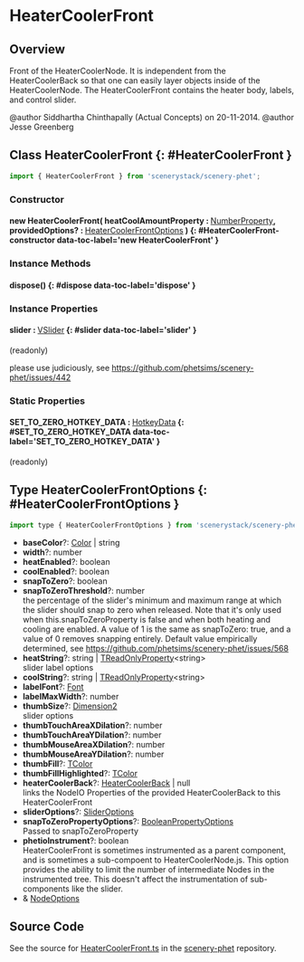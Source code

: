 # HeaterCoolerFront

## Overview

Front of the HeaterCoolerNode.  It is independent from the HeaterCoolerBack so that one can easily layer objects
inside of the HeaterCoolerNode.  The HeaterCoolerFront contains the heater body, labels, and control slider.

@author Siddhartha Chinthapally (Actual Concepts) on 20-11-2014.
@author Jesse Greenberg


## Class HeaterCoolerFront {: #HeaterCoolerFront }


```js
import { HeaterCoolerFront } from 'scenerystack/scenery-phet';
```
### Constructor

#### new HeaterCoolerFront( heatCoolAmountProperty : <span style="font-weight: 400;">[NumberProperty](../axon/NumberProperty.md)</span>, providedOptions? : <span style="font-weight: 400;">[HeaterCoolerFrontOptions](../scenery-phet/HeaterCoolerFront.md#HeaterCoolerFrontOptions)</span> ) {: #HeaterCoolerFront-constructor data-toc-label='new HeaterCoolerFront' }

### Instance Methods

#### dispose() {: #dispose data-toc-label='dispose' }

### Instance Properties

#### slider : <span style="font-weight: 400;">[VSlider](../sun/VSlider.md)</span> {: #slider data-toc-label='slider' }

(readonly)

please use judiciously, see https://github.com/phetsims/scenery-phet/issues/442

### Static Properties

#### SET_TO_ZERO_HOTKEY_DATA : <span style="font-weight: 400;">[HotkeyData](../scenery/HotkeyData.md)</span> {: #SET_TO_ZERO_HOTKEY_DATA data-toc-label='SET_TO_ZERO_HOTKEY_DATA' }

(readonly)



## Type HeaterCoolerFrontOptions {: #HeaterCoolerFrontOptions }


```js
import type { HeaterCoolerFrontOptions } from 'scenerystack/scenery-phet';
```


- **baseColor**?: [Color](../scenery/Color.md) | <span style="color: hsla(calc(var(--md-hue) + 180deg),80%,40%,1);">string</span>
- **width**?: <span style="color: hsla(calc(var(--md-hue) + 180deg),80%,40%,1);">number</span>
- **heatEnabled**?: <span style="color: hsla(calc(var(--md-hue) + 180deg),80%,40%,1);">boolean</span>
- **coolEnabled**?: <span style="color: hsla(calc(var(--md-hue) + 180deg),80%,40%,1);">boolean</span>
- **snapToZero**?: <span style="color: hsla(calc(var(--md-hue) + 180deg),80%,40%,1);">boolean</span>
- **snapToZeroThreshold**?: <span style="color: hsla(calc(var(--md-hue) + 180deg),80%,40%,1);">number</span>
<br>  the percentage of the slider's minimum and maximum range at which the slider should snap to zero when
  released. Note that it's only used when this.snapToZeroProperty is false and when both heating and cooling
  are enabled. A value of 1 is the same as snapToZero: true, and a value of 0 removes snapping entirely.
  Default value empirically determined, see https://github.com/phetsims/scenery-phet/issues/568
- **heatString**?: <span style="color: hsla(calc(var(--md-hue) + 180deg),80%,40%,1);">string</span> | [TReadOnlyProperty](../axon/TReadOnlyProperty.md)&lt;<span style="color: hsla(calc(var(--md-hue) + 180deg),80%,40%,1);">string</span>&gt;
<br>  slider label options
- **coolString**?: <span style="color: hsla(calc(var(--md-hue) + 180deg),80%,40%,1);">string</span> | [TReadOnlyProperty](../axon/TReadOnlyProperty.md)&lt;<span style="color: hsla(calc(var(--md-hue) + 180deg),80%,40%,1);">string</span>&gt;
- **labelFont**?: [Font](../scenery/Font.md)
- **labelMaxWidth**?: <span style="color: hsla(calc(var(--md-hue) + 180deg),80%,40%,1);">number</span>
- **thumbSize**?: [Dimension2](../dot/Dimension2.md)
<br>  slider options
- **thumbTouchAreaXDilation**?: <span style="color: hsla(calc(var(--md-hue) + 180deg),80%,40%,1);">number</span>
- **thumbTouchAreaYDilation**?: <span style="color: hsla(calc(var(--md-hue) + 180deg),80%,40%,1);">number</span>
- **thumbMouseAreaXDilation**?: <span style="color: hsla(calc(var(--md-hue) + 180deg),80%,40%,1);">number</span>
- **thumbMouseAreaYDilation**?: <span style="color: hsla(calc(var(--md-hue) + 180deg),80%,40%,1);">number</span>
- **thumbFill**?: [TColor](../scenery/TColor.md)
- **thumbFillHighlighted**?: [TColor](../scenery/TColor.md)
- **heaterCoolerBack**?: [HeaterCoolerBack](../scenery-phet/HeaterCoolerBack.md) | <span style="color: hsla(calc(var(--md-hue) + 180deg),80%,40%,1);">null</span>
<br>  links the NodeIO Properties of the provided HeaterCoolerBack to this HeaterCoolerFront
- **sliderOptions**?: [SliderOptions](../sun/Slider.md#SliderOptions)
- **snapToZeroPropertyOptions**?: [BooleanPropertyOptions](../axon/BooleanProperty.md#BooleanPropertyOptions)
<br>  Passed to snapToZeroProperty
- **phetioInstrument**?: <span style="color: hsla(calc(var(--md-hue) + 180deg),80%,40%,1);">boolean</span>
<br>  HeaterCoolerFront is sometimes instrumented as a parent component, and is sometimes a sub-compoent to
  HeaterCoolerNode.js. This option provides the ability to limit the number of intermediate Nodes in the
  instrumented tree. This doesn't affect the instrumentation of sub-components like the slider.
- &amp; [NodeOptions](../scenery/Node.md#NodeOptions)




## Source Code

See the source for [HeaterCoolerFront.ts](https://github.com/phetsims/scenery-phet/blob/main/js/HeaterCoolerFront.ts) in the [scenery-phet](https://github.com/phetsims/scenery-phet) repository.
